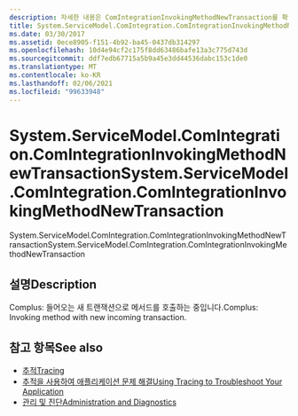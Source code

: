 ```yaml
---
description: 자세한 내용은 ComIntegrationInvokingMethodNewTransaction를 확인 하세요.
title: System.ServiceModel.ComIntegration.ComIntegrationInvokingMethodNewTransaction
ms.date: 03/30/2017
ms.assetid: 0ece8905-f151-4b92-ba45-0437db314297
ms.openlocfilehash: 10d4e94cf2c175f8dd63486bafe13a3c775d743d
ms.sourcegitcommit: ddf7edb67715a5b9a45e3dd44536dabc153c1de0
ms.translationtype: MT
ms.contentlocale: ko-KR
ms.lasthandoff: 02/06/2021
ms.locfileid: "99633948"
---
```

# <a name="systemservicemodelcomintegrationcomintegrationinvokingmethodnewtransaction"></a><span data-ttu-id="220d4-103">System.ServiceModel.ComIntegration.ComIntegrationInvokingMethodNewTransaction</span><span class="sxs-lookup"><span data-stu-id="220d4-103">System.ServiceModel.ComIntegration.ComIntegrationInvokingMethodNewTransaction</span></span>

<span data-ttu-id="220d4-104">System.ServiceModel.ComIntegration.ComIntegrationInvokingMethodNewTransaction</span><span class="sxs-lookup"><span data-stu-id="220d4-104">System.ServiceModel.ComIntegration.ComIntegrationInvokingMethodNewTransaction</span></span>  
  
## <a name="description"></a><span data-ttu-id="220d4-105">설명</span><span class="sxs-lookup"><span data-stu-id="220d4-105">Description</span></span>  

 <span data-ttu-id="220d4-106">Complus: 들어오는 새 트랜잭션으로 메서드를 호출하는 중입니다.</span><span class="sxs-lookup"><span data-stu-id="220d4-106">Complus: Invoking method with new incoming transaction.</span></span>  
  
## <a name="see-also"></a><span data-ttu-id="220d4-107">참고 항목</span><span class="sxs-lookup"><span data-stu-id="220d4-107">See also</span></span>

- [<span data-ttu-id="220d4-108">추적</span><span class="sxs-lookup"><span data-stu-id="220d4-108">Tracing</span></span>](index.md)
- [<span data-ttu-id="220d4-109">추적을 사용하여 애플리케이션 문제 해결</span><span class="sxs-lookup"><span data-stu-id="220d4-109">Using Tracing to Troubleshoot Your Application</span></span>](using-tracing-to-troubleshoot-your-application.md)
- [<span data-ttu-id="220d4-110">관리 및 진단</span><span class="sxs-lookup"><span data-stu-id="220d4-110">Administration and Diagnostics</span></span>](../index.md)

